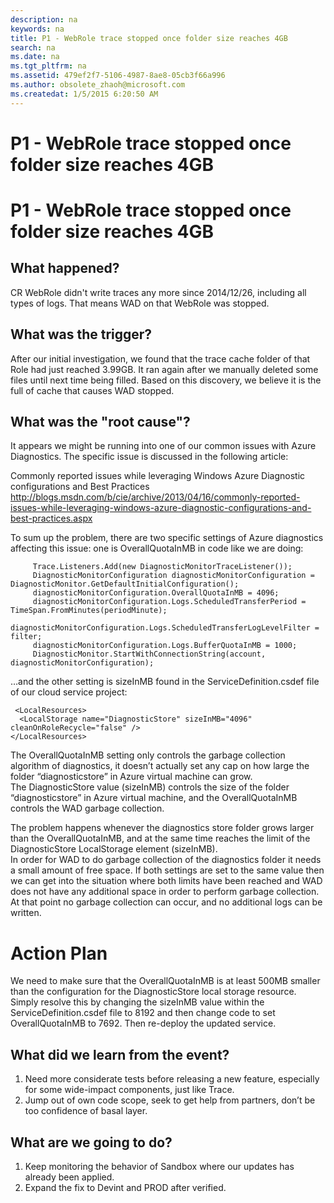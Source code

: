 ```yaml
---
description: na
keywords: na
title: P1 - WebRole trace stopped once folder size reaches 4GB
search: na
ms.date: na
ms.tgt_pltfrm: na
ms.assetid: 479ef2f7-5106-4987-8ae8-05cb3f66a996
ms.author: obsolete_zhaoh@microsoft.com
ms.createdat: 1/5/2015 6:20:50 AM
---
```

# P1 - WebRole trace stopped once folder size reaches 4GB
P1 - WebRole trace stopped once folder size reaches 4GB
==================================================================

What happened?
--------------

CR WebRole didn't write traces any more since 2014/12/26, including all types of logs. That means WAD on that WebRole was stopped.

What was the trigger?
---------------------

After our initial investigation, we found that the trace cache folder of that Role had just reached 3.99GB. It ran again after we manually deleted some files until next time being filled.
Based on this discovery, we believe it is the full of cache that causes WAD stopped.

What was the "root cause"?
--------------------------

It appears we might be running into one of our common issues with Azure Diagnostics. The specific issue is discussed in the following article: 

Commonly reported issues while leveraging Windows Azure Diagnostic configurations and Best Practices
http://blogs.msdn.com/b/cie/archive/2013/04/16/commonly-reported-issues-while-leveraging-windows-azure-diagnostic-configurations-and-best-practices.aspx 

To sum up the problem, there are two specific settings of Azure diagnostics affecting this issue: one is OverallQuotaInMB in code like we are doing:

         Trace.Listeners.Add(new DiagnosticMonitorTraceListener());
         DiagnosticMonitorConfiguration diagnosticMonitorConfiguration = DiagnosticMonitor.GetDefaultInitialConfiguration();
         diagnosticMonitorConfiguration.OverallQuotaInMB = 4096; 
         diagnosticMonitorConfiguration.Logs.ScheduledTransferPeriod = TimeSpan.FromMinutes(periodMinute);
         diagnosticMonitorConfiguration.Logs.ScheduledTransferLogLevelFilter = filter;
         diagnosticMonitorConfiguration.Logs.BufferQuotaInMB = 1000;
         DiagnosticMonitor.StartWithConnectionString(account, diagnosticMonitorConfiguration);

…and the other setting is sizeInMB found in the ServiceDefinition.csdef file of our cloud service project:

     <LocalResources>
      <LocalStorage name="DiagnosticStore" sizeInMB="4096" cleanOnRoleRecycle="false" />
    </LocalResources>

The OverallQuotaInMB setting only controls the garbage collection algorithm of diagnostics, it doesn’t actually set any cap on how large the folder “diagnosticstore” in Azure virtual machine can grow.  
The DiagnosticStore value (sizeInMB) controls the size of the folder “diagnosticstore” in Azure virtual machine, and the OverallQuotaInMB controls the WAD garbage collection. 

The problem happens whenever the diagnostics store folder grows larger than the OverallQuotaInMB, and at the same time reaches the limit of the DiagnosticStore LocalStorage element (sizeInMB).  
In order for WAD to do garbage collection of the diagnostics folder it needs a small amount of free space.  If both settings are set to the same value then we can get into the situation where both limits have been reached and WAD does not have any additional space in order to perform garbage collection.  At that point no garbage collection can occur, and no additional logs can be written.

Action Plan
==================== 
We need to make sure that the OverallQuotaInMB is at least 500MB smaller than the configuration for the DiagnosticStore local storage resource. Simply resolve this by changing the sizeInMB value within the ServiceDefinition.csdef file to 8192 and then change code to set OverallQuotaInMB to 7692. Then re-deploy the updated service. 


What did we learn from the event?
---------------------------------

1.	Need more considerate tests before releasing a new feature, especially for some wide-impact components, just like Trace.
2.	Jump out of own code scope, seek to get help from partners, don’t be too confidence of basal layer. 

What are we going to do?
------------------------

1.	Keep monitoring the behavior of Sandbox where our updates has already been applied.
2.	Expand the fix to Devint and PROD after verified.

